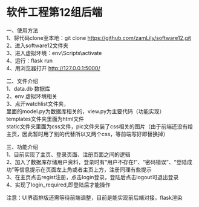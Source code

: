 # 软件工程第12组后端

一、使用方法  
1、将代码clone至本地：git clone https://github.com/zamLily/software12.git  
2、进入software12文件夹  
3、进入虚拟环境：env\Scripts\activate  
4、运行：flask run  
4、用浏览器打开 http://127.0.0.1:5000/   


二、文件介绍  
1、data.db 数据库  
2、env 虚拟环境相关  
3、点开watchlist文件夹，  
里面的model.py为数据库相关的，view.py为主要代码（功能实现）  
templates文件夹里面为html文件  
static文件夹里面为css文件，pic文件夹装了css相关的图片（由于前端还没有给主页，因此暂时用了别的代替所以又两个css，等前端写好即替换掉）  


三、功能介绍  
1、目前实现了主页、登录页面、注册页面之间的逻辑  
2、加入了数据库存储用户资料，登录时有“用户不存在!”、“密码错误”、“登陆成功”等信息提示在页面左上角或者主页上方，注册同理有些提示  
3、在主页点击regist注册，点击login登录，登陆后点击logout可退出登录  
4、实现了login_required,即登陆后才能操作  

注意：UI界面排版还需等待前端调整，目前是能实现前后端对接，flask渲染 




